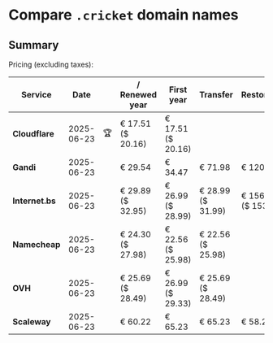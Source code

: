 # Compare `.cricket` domain names

## Summary

Pricing (excluding taxes):

| Service | Date |  | / Renewed year | First year | Transfer | Restoration |
|--|--|--|--|--|--|--|
| **Cloudflare** | 2025-06-23 | 🏆 | € 17.51<br>($ 20.16) | € 17.51<br>($ 20.16) |  |  |
| **Gandi** | 2025-06-23 |  | € 29.54 | € 34.47 | € 71.98 | € 120.12 |
| **Internet.bs** | 2025-06-23 |  | € 29.89<br>($ 32.95) | € 26.99<br>($ 28.99) | € 28.99<br>($ 31.99) | € 156.09<br>($ 153.99) |
| **Namecheap** | 2025-06-23 |  | € 24.30<br>($ 27.98) | € 22.56<br>($ 25.98) | € 22.56<br>($ 25.98) |  |
| **OVH** | 2025-06-23 |  | € 25.69<br>($ 28.49) | € 26.99<br>($ 29.33) | € 25.69<br>($ 28.49) |  |
| **Scaleway** | 2025-06-23 |  | € 60.22 | € 65.23 | € 65.23 | € 58.26 |
